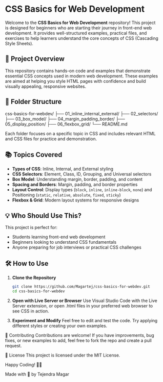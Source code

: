 # CSS Basics for Web Development

Welcome to the **CSS Basics for Web Development** repository! This project is designed for beginners who are starting their journey in front-end web development. It provides well-structured examples, practical files, and exercises to help learners understand the core concepts of CSS (Cascading Style Sheets).

## 🚀 Project Overview

This repository contains hands-on code and examples that demonstrate essential CSS concepts used in modern web development. These examples are aimed at helping you style HTML pages with confidence and build visually appealing, responsive websites.

## 📁 Folder Structure

css-basics-for-webdev/
├── 01_inline_internal_external/
├── 02_selectors/
├── 03_box_model/
├── 04_margin_padding_border/
├── 05_display_position/
├── 06_flexbox_grid/
└── README.md

Each folder focuses on a specific topic in CSS and includes relevant HTML and CSS files for practice and demonstration.

## 📚 Topics Covered

- **Types of CSS**: Inline, Internal, and External styling
- **CSS Selectors**: Element, Class, ID, Grouping, and Universal selectors
- **Box Model**: Understanding margin, border, padding, and content
- **Spacing and Borders**: Margin, padding, and border properties
- **Layout Control**: Display types (`block`, `inline`, `inline-block`, `none`) and Positioning (`static`, `relative`, `absolute`, `fixed`, `sticky`)
- **Flexbox & Grid**: Modern layout systems for responsive designs

## 💡 Who Should Use This?

This project is perfect for:

- Students learning front-end web development
- Beginners looking to understand CSS fundamentals
- Anyone preparing for job interviews or practical CSS challenges

## 🛠️ How to Use

1. **Clone the Repository**

   ```bash
   git clone https://github.com/Magartej/css-basics-for-webdev.git
   cd css-basics-for-webdev

   ```

2. **Open with Live Server or Browser**
   Use Visual Studio Code with the Live Server extension, or open .html files in your preferred web browser to see CSS in action.

3. **Experiment and Modify**
   Feel free to edit and test the code. Try applying different styles or creating your own examples.

🤝 Contributing
Contributions are welcome! If you have improvements, bug fixes, or new examples to add, feel free to fork the repo and create a pull request.

📜 License
This project is licensed under the MIT License.

Happy Coding! 👨‍💻

Made with 💙 by Tejendra Magar
